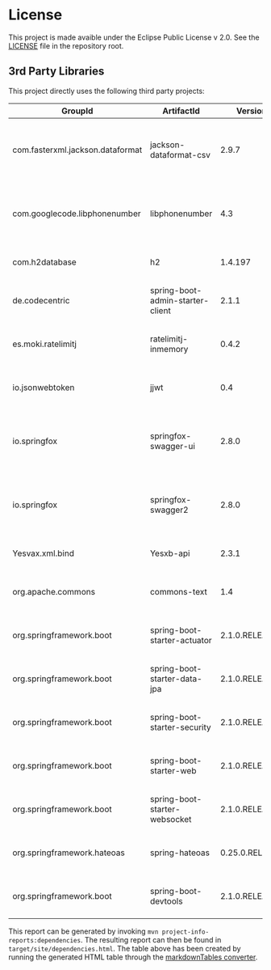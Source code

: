 # License

This project is made avaible under the Eclipse Public License v 2.0. See the [LICENSE](../LICENSE.md) file in the repository root.

## 3rd Party Libraries

This project directly uses the following third party projects:

|GroupId|ArtifactId|Version|Type|Licence|Optional|
|--- |--- |--- |--- |--- |--- |
|com.fasterxml.jackson.dataformat|jackson-dataformat-csv|2.9.7|jar|The Apache Software License, Version 2.0|No|
|com.googlecode.libphonenumber|libphonenumber|4.3|jar|The Apache Software License, Version 2.0|No|
|com.h2database|h2|1.4.197|jar|MPL 2.0 or EPL 1.0|No|
|de.codecentric|spring-boot-admin-starter-client|2.1.1|jar|Apache License, Version 2.0|No|
|es.moki.ratelimitj|ratelimitj-inmemory|0.4.2|jar|Apache License Version 2.0|No|
|io.jsonwebtoken|jjwt|0.4|jar|Apache License, Version 2.0|No|
|io.springfox|springfox-swagger-ui|2.8.0|jar|The Apache Software License, Version 2.0|No|
|io.springfox|springfox-swagger2|2.8.0|jar|The Apache Software License, Version 2.0|No|
|Yesvax.xml.bind|Yesxb-api|2.3.1|jar|CDDL 1.1GPL2 w/ CPE|No|
|org.apache.commons|commons-text|1.4|jar|Apache License, Version 2.0|No|
|org.springframework.boot|spring-boot-starter-actuator|2.1.0.RELEASE|jar|Apache License, Version 2.0|No|
|org.springframework.boot|spring-boot-starter-data-jpa|2.1.0.RELEASE|jar|Apache License, Version 2.0|No|
|org.springframework.boot|spring-boot-starter-security|2.1.0.RELEASE|jar|Apache License, Version 2.0|No|
|org.springframework.boot|spring-boot-starter-web|2.1.0.RELEASE|jar|Apache License, Version 2.0|No|
|org.springframework.boot|spring-boot-starter-websocket|2.1.0.RELEASE|jar|Apache License, Version 2.0|No|
|org.springframework.hateoas|spring-hateoas|0.25.0.RELEASE|jar|Apache License, Version 2.0|No|
|org.springframework.boot|spring-boot-devtools|2.1.0.RELEASE|jar|Apache License, Version 2.0|Yes|


This report can be generated by invoking `mvn project-info-reports:dependencies`. The resulting report can then be found in `target/site/dependencies.html`. The table above has been created by running the generated HTML table through the [markdownTables converter](https://jmalarcon.github.io/markdowntables/).